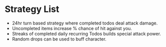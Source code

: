 # Strategy List

- 24hr turn based strategy where completed todos deal attack damage.
- Uncompleted items increase % chance of hit against you.
- Streaks of completed daily recurring Todos builds special attack power.
- Random drops can be used to buff character.
